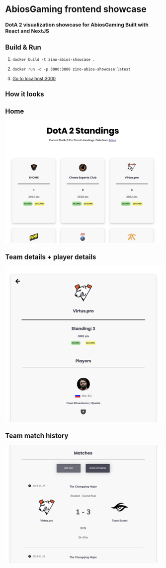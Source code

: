 # AbiosGaming frontend showcase

### DotA 2 visualization showcase for AbiosGaming Built with React and NextJS

## Build & Run

1. `docker build -t zino-abios-showcase .`

2. `docker run -d -p 3000:3000 zino-abios-showcase:latest`

3. [Go to localhost:3000](http://localhost:3000)

## How it looks

## Home

![home screen example](/static/examples/home_example.png "Home Screen Example")

## Team details + player details

![team details example](/static/examples/details_example.png "Team Details Example")

## Team match history

![team details example 2](/static/examples/details_example_2.png "Team Details Example 2")
